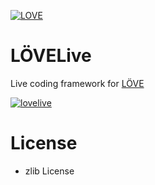 [![LOVE](https://img.shields.io/badge/L%C3%96VE-11.1-EA316E.svg)](http://love2d.org/)

# LÖVELive
Live coding framework for [LÖVE](https://love2d.org/)

[![lovelive](https://img.youtube.com/vi/ZUnI2amTmzQ/0.jpg)](https://www.youtube.com/watch?v=ZUnI2amTmzQ)

# License
- zlib License
